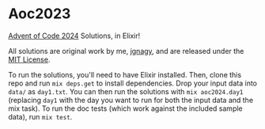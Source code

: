 # Aoc2023

[Advent of Code 2024](https://adventofcode.com/2024) Solutions, in Elixir!

All solutions are original work by me, [jgnagy](https://github.com/jgnagy), and are released under the [MIT License](LICENSE).

To run the solutions, you'll need to have Elixir installed. Then, clone this repo and run `mix deps.get` to install dependencies. Drop your input data into `data/` as `day1.txt`. You can then run the solutions with `mix aoc2024.day1` (replacing `day1` with the day you want to run for both the input data and the mix task). To run the doc tests (which work against the included sample data), run `mix test`.
